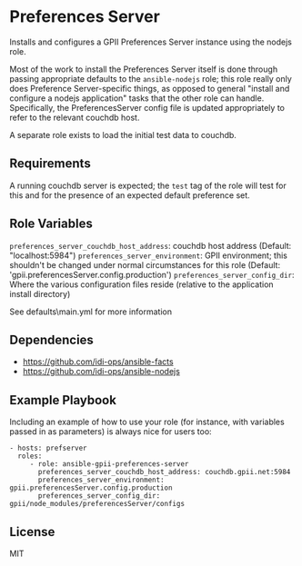 Preferences Server
==================

Installs and configures a GPII Preferences Server instance using the nodejs role.

Most of the work to install the Preferences Server itself is done through passing appropriate defaults to the `ansible-nodejs` role; this role really only does Preference Server-specific things, as opposed to general "install and configure a nodejs application" tasks that the other role can handle. Specifically, the PreferencesServer config file is updated appropriately to refer to the relevant couchdb host.

A separate role exists to load the initial test data to couchdb.

Requirements
------------

A running couchdb server is expected; the `test` tag of the role will test for this and for the presence of an expected default preference set.

Role Variables
--------------

`preferences_server_couchdb_host_address`: couchdb host address (Default: "localhost:5984")
`preferences_server_environment`: GPII environment; this shouldn't be changed under normal circumstances for this role (Default: 'gpii.preferencesServer.config.production')
`preferences_server_config_dir`: Where the various configuration files reside (relative to the application install directory)

See defaults\main.yml for more information

Dependencies
------------

- https://github.com/idi-ops/ansible-facts
- https://github.com/idi-ops/ansible-nodejs

Example Playbook
----------------

Including an example of how to use your role (for instance, with variables passed in as parameters) is always nice for users too:

    - hosts: prefserver
      roles:
         - role: ansible-gpii-preferences-server
           preferences_server_couchdb_host_address: couchdb.gpii.net:5984
           preferences_server_environment: gpii.preferencesServer.config.production
           preferences_server_config_dir: gpii/node_modules/preferencesServer/configs

License
-------

MIT
